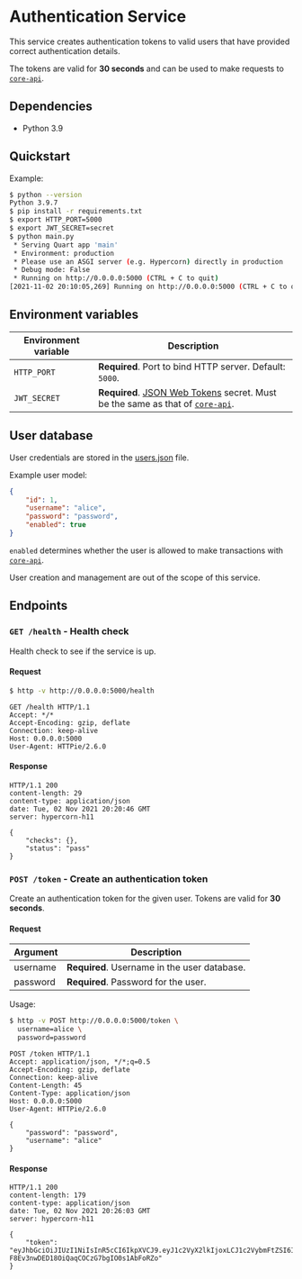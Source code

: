 # Authentication Service

This service creates authentication tokens to valid users that have provided correct authentication details.

The tokens are valid for **30 seconds** and can be used to make requests to [`core-api`](../core-api).

## Dependencies

- Python 3.9

## Quickstart

Example:

```bash
$ python --version
Python 3.9.7
$ pip install -r requirements.txt
$ export HTTP_PORT=5000
$ export JWT_SECRET=secret
$ python main.py  
 * Serving Quart app 'main'
 * Environment: production
 * Please use an ASGI server (e.g. Hypercorn) directly in production
 * Debug mode: False
 * Running on http://0.0.0.0:5000 (CTRL + C to quit)
[2021-11-02 20:10:05,269] Running on http://0.0.0.0:5000 (CTRL + C to quit)
```

## Environment variables

| Environment variable | Description                                                                            |
| -------------------- | -------------------------------------------------------------------------------------- |
| `HTTP_PORT`            | **Required**. Port to bind HTTP server. Default: `5000`.                               |
| `JWT_SECRET`           | **Required**. [JSON Web Tokens](https://jwt.io/) secret. Must be the same as that of [`core-api`](). |

## User database

User credentials are stored in the [users.json](users.json) file.

Example user model:

```json
{
    "id": 1,
    "username": "alice",
    "password": "password",
    "enabled": true
}
```

`enabled` determines whether the user is allowed to make transactions with [`core-api`](../core-api).

User creation and management are out of the scope of this service.

## Endpoints

### `GET /health` - Health check

Health check to see if the service is up.

#### Request

```bash
$ http -v http://0.0.0.0:5000/health
```

```http
GET /health HTTP/1.1
Accept: */*
Accept-Encoding: gzip, deflate
Connection: keep-alive
Host: 0.0.0.0:5000
User-Agent: HTTPie/2.6.0
```

#### Response

```http
HTTP/1.1 200 
content-length: 29
content-type: application/json
date: Tue, 02 Nov 2021 20:20:46 GMT
server: hypercorn-h11

{
    "checks": {},
    "status": "pass"
}

```


### `POST /token` - Create an authentication token

Create an authentication token for the given user. Tokens are valid for **30 seconds**.

#### Request

| Argument | Description                                  |
| -------- | -------------------------------------------- |
| username | **Required**. Username in the user database. |
| password | **Required**. Password for the user.         |

Usage:

```bash
$ http -v POST http://0.0.0.0:5000/token \
  username=alice \
  password=password
```

```http
POST /token HTTP/1.1
Accept: application/json, */*;q=0.5
Accept-Encoding: gzip, deflate
Connection: keep-alive
Content-Length: 45
Content-Type: application/json
Host: 0.0.0.0:5000
User-Agent: HTTPie/2.6.0

{
    "password": "password",
    "username": "alice"
}
```

#### Response

```http
HTTP/1.1 200 
content-length: 179
content-type: application/json
date: Tue, 02 Nov 2021 20:26:03 GMT
server: hypercorn-h11

{
    "token": "eyJhbGciOiJIUzI1NiIsInR5cCI6IkpXVCJ9.eyJ1c2VyX2lkIjoxLCJ1c2VybmFtZSI6ImFsaWNlIiwiZW5hYmxlZCI6dHJ1ZSwiZXhwIjoxNjM1ODg0NzkzfQ.t4fLg-F8Ev3nwDED18OiQaqCOCzG7bgIO0s1AbFoRZo"
}

```
